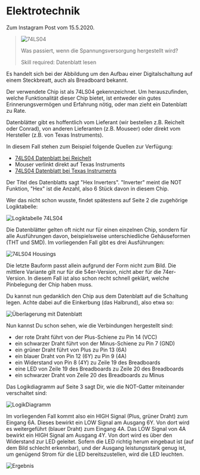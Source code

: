 # Elektrotechnik

Zum Instagram Post vom 15.5.2020.

> ![74LS04](electronics/75ls04/74LS04.jpg)
>
> Was passiert, wenn die Spannungsversorgung hergestellt wird?
>
> Skill required: Datenblatt lesen

Es handelt sich bei der Abbildung um den Aufbau einer Digitalschaltung auf einem Steckbreatt, auch als Breadboard bekannt.

Der verwendete Chip ist als 74LS04 gekennzeichnet. Um herauszufinden, welche Funktionalität dieser Chip bietet, ist entweder ein gutes Erinnerungsvermögen und Erfahrung nötig, oder man zieht ein Datenblatt zu Rate.

Datenblätter gibt es hoffentlich vom Lieferant (wir bestellen z.B. Reichelt oder Conrad), von anderen Lieferanten (z.B. Mouseer) oder direkt vom Hersteller (z.B. von Texas Instruments).

In diesem Fall stehen zum Beispiel folgende Quellen zur Verfügung:

* [74LS04 Datenblatt bei Reichelt](https://cdn-reichelt.de/documents/datenblatt/A200/IX645506.pdf)
* Mouser verlinkt direkt auf Texas Instruments
* [74LS04 Datenblatt bei Texas Instruments](http://www.ti.com/lit/ds/symlink/sn74ls04.pdf?HQS=TI-null-null-mousermode-df-pf-null-wwe&ts=1589539758225)

Der Titel des Datenblatts sagt "Hex Inverters". "Inverter" meint die NOT Funktion, "Hex" ist die Anzahl, also 6 Stück davon in diesem Chip.

Wer das nicht schon wusste, findet spätestens auf Seite 2 die zugehörige Logiktabelle:

![Logiktabelle 74LS04](electronics/75ls04/74LS04-function-table.png)

Die Datenblätter gelten oft nicht nur für einen einzelnen Chip, sondern für alle Ausführungen davon, beispielsweise unterschiedliche Gehäuseformen (THT und SMD). Im vorliegenden Fall gibt es drei Ausführungen:

![74LS04 Housings](electronics/75ls04/74LS04-housings.png)

Die letzte Bauform passt allein aufgrund der Form nicht zum Bild. Die mittlere Variante gilt nur für die 54er-Version, nicht aber für die 74er-Version. In diesem Fall ist also schon recht schnell geklärt, welche Pinbelegung der Chip haben muss.

Du kannst nun gedanklich den Chip aus dem Datenblatt auf die Schaltung legen. Achte dabei auf die Einkerbung (das Halbrund), also etwa so:

![Überlagerung mit Datenblatt](electronics/75ls04/74LS04-explained.jpg)

Nun kannst Du schon sehen, wie die Verbindungen hergestellt sind:

* der rote Draht führt von der Plus-Schiene zu Pin 14 (VCC)
* ein schwarzer Draht führt von der Minus-Schiene zu Pin 7 (GND)
* ein grüner Draht führt von Plus zu Pin 13 (6A)
* ein blauer Draht von Pin 12 (6Y) zu Pin 9 (4A)
* ein Widerstand von Pin 8 (4Y) zu Zeile 19 des Breadboards
* eine LED von Zeile 19 des Breadboards zu Zeile 20 des Breadboards
* ein schwarzer Draht von Zeile 20 des Breadboards zu Minus

Das Logikdiagramm auf Seite 3 sagt Dir, wie die NOT-Gatter miteinander verschaltet sind:

![LogikDiagramm](electronics/75ls04/74LS04-logicdiagram.png)

Im vorliegenden Fall kommt also ein HIGH Signal (Plus, grüner Draht) zum Eingang 6A. 
Dieses bewirkt ein LOW Signal am Ausgang 6Y. Von dort wird es weitergeführt (blauer Draht) zum Eingang 4A.
Das LOW Signal von 4A bewirkt ein HIGH Signal am Ausgang 4Y. Von dort wird es über den Widerstand zur LED geleitet.
Sofern die LED richtig herum eingebaut ist (auf dem Bild schlecht erkennbar), und der Ausgang leistungsstark genug ist, um genügend Strom für die LED bereitszustellen, wird die LED leuchten.

![Ergebnis](electronics/75ls04/74LS04-solution.jpg)
